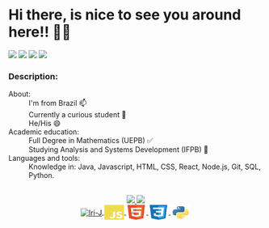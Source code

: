 <h1>Hi there, is nice to see you around here!! 🧙‍♂️</h1> 
<div> 
  <a href="https://www.youtube.com/channel/UCMDkQEurzPXSQrZgWFZFEcg" target="_blank"><img src="https://img.shields.io/badge/YouTube-FF0000?style=for-the-badge&logo=youtube&logoColor=white" target="_blank"></a>
  <a href="https://www.instagram.com/iriedsonsouto/" target="_blank"><img src="https://img.shields.io/badge/-Instagram-%23E4405F?style=for-the-badge&logo=instagram&logoColor=white" target="_blank"></a>
  <a href = "mailto:iriedson.souto@academico.ifpb.edu.br"><img src="https://img.shields.io/badge/-Gmail-%23333?style=for-the-badge&logo=gmail&logoColor=white" target="_blank"></a>
  <a href="https://www.linkedin.com/in/iriedson-souto-maior-de-moraes-vilar-457781209" target="_blank"><img src="https://img.shields.io/badge/-LinkedIn-%230077B5?style=for-the-badge&logo=linkedin&logoColor=white" target="_blank"></a> 
</div>
<p>
<div class=informacoes>
  <h3>Description:</h3>
    <dl>
      <dt>About:</dt>
        <dd>I'm from Brazil 📫</dd>
        <dd>Currently a curious student 🔭</dd>
        <dd>He/His 😄</dd>
      <dt>Academic education:</dt>
        <dd>Full Degree in Mathematics (UEPB) ✅</dd>
        <dd>Studying Analysis and Systems Development  (IFPB) 🔄</dd>
      <dt>Languages and tools:</dt>
        <dd>Knowledge in: Java, Javascript, HTML, CSS, React, Node.js, Git, SQL, Python.
      </dd>
    </dl>
<div align="center"><br>
  <a href="https://github.com/IriedsonSouto/IriedsonSouto">
  <img height="180em" src="https://github-readme-stats.vercel.app/api?username=IriedsonSouto&show_icons=true&theme=tokyonight&include_all_commits=true&count_private=true"/>
  <img height="180em" src="https://github-readme-stats.vercel.app/api/top-langs/?username=IriedsonSouto&layout=compact&langs_count=7&theme=tokyonight"/>
</div>
<div align="center" style="display: inline_block">
<img align="center" alt="Iri-J" height="30" width="40" src="https://cdn.jsdelivr.net/gh/devicons/devicon/icons/java/java-plain.svg">
<img align="center" alt="Iri-Js" height="30" width="40" src="https://raw.githubusercontent.com/devicons/devicon/master/icons/javascript/javascript-plain.svg">
<img align="center" alt="Iri-HTML" height="30" width="40" src="https://raw.githubusercontent.com/devicons/devicon/master/icons/html5/html5-original.svg">
<img align="center" alt="Iri-CSS" height="30" width="40" src="https://raw.githubusercontent.com/devicons/devicon/master/icons/css3/css3-original.svg">
<img align="center" alt="Iri-Python" height="30" width="40" src="https://raw.githubusercontent.com/devicons/devicon/master/icons/python/python-original.svg">
</div>






